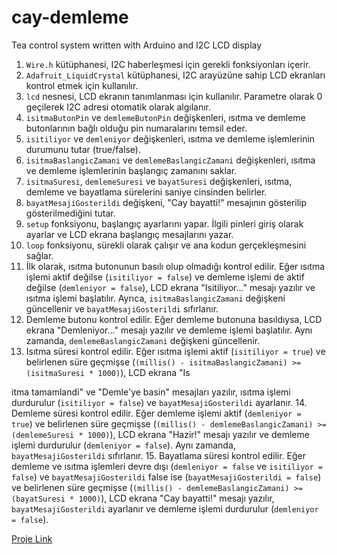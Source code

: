 # cay-demleme
Tea control system written with Arduino and I2C LCD display

1. `Wire.h` kütüphanesi, I2C haberleşmesi için gerekli fonksiyonları içerir.
2. `Adafruit_LiquidCrystal` kütüphanesi, I2C arayüzüne sahip LCD ekranları kontrol etmek için kullanılır.
3. `lcd` nesnesi, LCD ekranın tanımlanması için kullanılır. Parametre olarak 0 geçilerek I2C adresi otomatik olarak algılanır.
4. `isitmaButonPin` ve `demlemeButonPin` değişkenleri, ısıtma ve demleme butonlarının bağlı olduğu pin numaralarını temsil eder.
5. `isitiliyor` ve `demleniyor` değişkenleri, ısıtma ve demleme işlemlerinin durumunu tutar (true/false).
6. `isitmaBaslangicZamani` ve `demlemeBaslangicZamani` değişkenleri, ısıtma ve demleme işlemlerinin başlangıç zamanını saklar.
7. `isitmaSuresi`, `demlemeSuresi` ve `bayatSuresi` değişkenleri, ısıtma, demleme ve bayatlama sürelerini saniye cinsinden belirler.
8. `bayatMesajiGosterildi` değişkeni, "Cay bayatti!" mesajının gösterilip gösterilmediğini tutar.
9. `setup` fonksiyonu, başlangıç ayarlarını yapar. İlgili pinleri giriş olarak ayarlar ve LCD ekrana başlangıç mesajlarını yazar.
10. `loop` fonksiyonu, sürekli olarak çalışır ve ana kodun gerçekleşmesini sağlar.
11. İlk olarak, ısıtma butonunun basılı olup olmadığı kontrol edilir. Eğer ısıtma işlemi aktif değilse (`isitiliyor = false`) ve demleme işlemi de aktif değilse (`demleniyor = false`), LCD ekrana "Isitiliyor..." mesajı yazılır ve ısıtma işlemi başlatılır. Ayrıca, `isitmaBaslangicZamani` değişkeni güncellenir ve `bayatMesajiGosterildi` sıfırlanır.
12. Demleme butonu kontrol edilir. Eğer demleme butonuna basıldıysa, LCD ekrana "Demleniyor..." mesajı yazılır ve demleme işlemi başlatılır. Aynı zamanda, `demlemeBaslangicZamani` değişkeni güncellenir.
13. Isıtma süresi kontrol edilir. Eğer ısıtma işlemi aktif (`isitiliyor = true`) ve belirlenen süre geçmişse (`(millis() - isitmaBaslangicZamani) >= (isitmaSuresi * 1000)`), LCD ekrana "Is

itma tamamlandi" ve "Demle'ye basin" mesajları yazılır, ısıtma işlemi durdurulur (`isitiliyor = false`) ve `bayatMesajiGosterildi` ayarlanır.
14. Demleme süresi kontrol edilir. Eğer demleme işlemi aktif (`demleniyor = true`) ve belirlenen süre geçmişse (`(millis() - demlemeBaslangicZamani) >= (demlemeSuresi * 1000)`), LCD ekrana "Hazir!" mesajı yazılır ve demleme işlemi durdurulur (`demleniyor = false`). Aynı zamanda, `bayatMesajiGosterildi` sıfırlanır.
15. Bayatlama süresi kontrol edilir. Eğer demleme ve ısıtma işlemleri devre dışı (`demleniyor = false` ve `isitiliyor = false`) ve `bayatMesajiGosterildi` false ise (`bayatMesajiGosterildi = false`) ve belirlenen süre geçmişse (`(millis() - demlemeBaslangicZamani) >= (bayatSuresi * 1000)`), LCD ekrana "Cay bayatti!" mesajı yazılır, `bayatMesajiGosterildi` ayarlanır ve demleme işlemi durdurulur (`demleniyor = false`).



[Proje Link](https://www.tinkercad.com/things/20cGe4lFDXM-caydemle)
